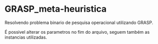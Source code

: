 # GRASP_meta-heuristica
Resolvendo problema binario de pesquisa operacional utilizando GRASP.

É possivel alterar os parametros no fim do arquivo, seguem também as instancias utilizadas.
